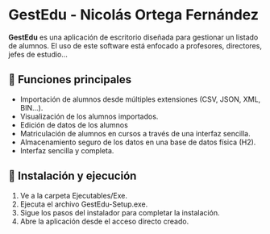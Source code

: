 # GestEdu - Nicolás Ortega Fernández

**GestEdu** es una aplicación de escritorio diseñada para gestionar un listado de alumnos. El uso de este software está enfocado a profesores, directores, jefes de estudio... 

## 🚀 Funciones principales

* Importación de alumnos desde múltiples extensiones (CSV, JSON, XML, BIN...).
* Visualización de los alumnos importados.
* Edición de datos de los alumnos
* Matriculación de alumnos en cursos a través de una interfaz sencilla.
* Almacenamiento seguro de los datos en una base de datos física (H2).
* Interfaz sencilla y completa.

## 📝 Instalación y ejecución
1. Ve a la carpeta Ejecutables/Exe.
2. Ejecuta el archivo GestEdu-Setup.exe.
3. Sigue los pasos del instalador para completar la instalación.
4. Abre la aplicación desde el acceso directo creado.
